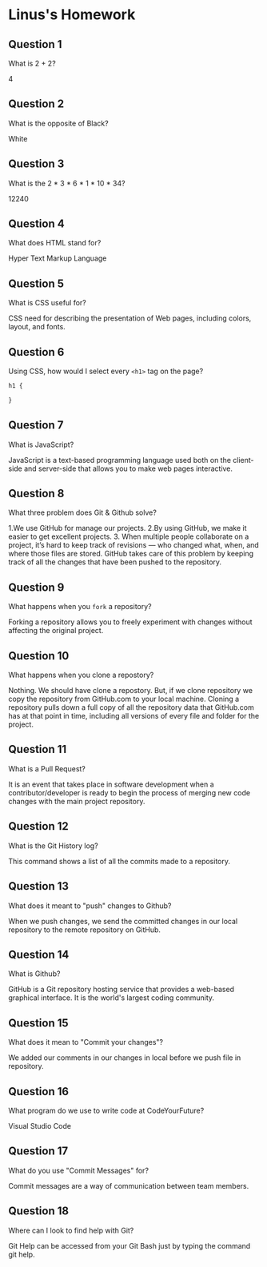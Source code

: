 # Linus's Homework

## Question 1

What is 2 + 2?

4

## Question 2

What is the opposite of Black?

White

## Question 3

What is the  2 * 3 * 6 * 1 * 10 * 34?

12240

## Question 4 

What does HTML stand for?

Hyper Text Markup Language

## Question 5

What is CSS useful for?

CSS need for describing the presentation of Web pages, including colors, layout, and fonts.


## Question 6

Using CSS, how would I select every `<h1>` tag on the page?

```css
h1 {

}
```

## Question 7

What is JavaScript?

JavaScript is a text-based programming language used both on the client-side and server-side that allows you to make web pages interactive.

## Question 8

What three problem does Git & Github solve?

1.We use GitHub for manage our projects.
2.By using GitHub, we make it easier to get excellent projects.
3. When multiple people collaborate on a project, it’s hard to keep track of revisions — who changed what, 
when, and where those files are stored. GitHub takes care of this problem by keeping track of all the changes 
that have been pushed to the repository.


## Question 9

What happens when you `fork` a repository?

Forking a repository allows you to freely experiment with changes without affecting the original project.

## Question 10 

What happens when you clone a repostory?

Nothing. We should have clone a repostory. But, if we clone repository we copy the repository 
from GitHub.com to your local machine. Cloning a repository pulls down a full copy of all the repository 
data that GitHub.com has at that point in time, including all versions of every file and folder for the project.

## Question 11

What is a Pull Request?

It is an event that takes place in software development when a contributor/developer is ready to begin the process 
of merging new code changes with the main project repository.

## Question 12

What is the Git History log?

This command shows a list of all the commits made to a repository.

## Question 13

What does it meant to "push" changes to Github?

When we push changes, we send the committed changes in our local repository to the remote repository on GitHub.

## Question 14

What is Github?

GitHub is a Git repository hosting service that provides a web-based graphical interface. 
It is the world's largest coding community.

## Question 15

What does it mean to "Commit your changes"?

We added our comments in our changes in local before we push file in repository.

## Question 16

What program do we use to write code at CodeYourFuture?

Visual Studio Code

## Question 17

What do you use "Commit Messages" for?

Commit messages are a way of communication between team members.

## Question 18

Where can I look to find help with Git?

Git Help can be accessed from your Git Bash just by typing the command git help.
